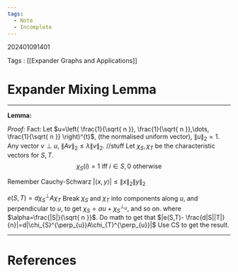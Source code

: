 ```yaml
---
tags:
  - Note
  - Incomplete
---
```

202401091401

Tags : [[Expander Graphs and Applications]]
# Expander Mixing Lemma
---
**Lemma:**


*Proof:*
Fact: Let $u=\left( \frac{1}{\sqrt{ n }}, \frac{1}{\sqrt{ n }},\dots, \frac{1}{\sqrt{ n }} \right)^{t}$, (the normalised uniform vector), $\|u\|_{2}=1$.
Any vector $v\perp u$, $\|Av\|_{2}\leq\lambda\|v\|_{2}$.
//stuff
Let $\chi_{S},\chi_{T}$ be the characteristic vectors for $S,T$.
$$
\chi_{S}(i)= 1 \text{ iff } i \in S, 0 \text{ otherwise}
$$

Remember Cauchy-Schwarz
$|\langle x,y \rangle|\leq \|x\|_{2}\|y\|_{2}$

$e(S,T)=d\chi_{S}^{\perp}A\chi_{T}$
Break $\chi_{S}$ and $\chi_{T}$ into components along $u$, and perpendicular to $u$, to get $\chi_{S}=\alpha u+\chi_{S}^{\perp_{u}}$, and so on. where $\alpha=\frac{|S|}{\sqrt{ n }}$. Do math to get that $|e(S,T)- \frac{d|S||T|}{n}|=d|\chi_{S}^{\perp_{u}}A\chi_{T}^{\perp_{u}}|$
Use CS to get the result.




---
# References
